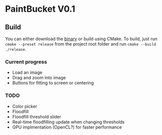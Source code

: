 # PaintBucket V0.1

## Build
You can either download the [binary](release/runtime/Paint.exe) or build using CMake. To build, just run `cmake --preset release` from the project root folder and run `cmake --build ./release`. 

### Current progress
- Load an image
- Drag and zoom into image
- Buttons for fitting to screen or centering

### TODO
- Color picker
- Floodfill
- Floodfill threshold slider
- Real-time floodfilling update when changing thresholds
- GPU implmentation (OpenCL?) for faster performance

